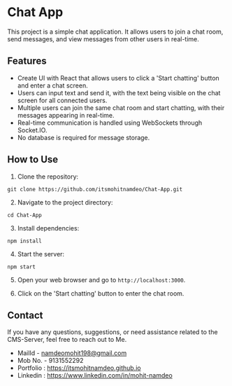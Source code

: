 # Chat App

This project is a simple chat application. It allows users to join a chat room, send messages, and view messages from other users in real-time.

## Features

- Create UI with React that allows users to click a 'Start chatting' button and enter a chat screen.
- Users can input text and send it, with the text being visible on the chat screen for all connected users.
- Multiple users can join the same chat room and start chatting, with their messages appearing in real-time.
- Real-time communication is handled using WebSockets through Socket.IO.
- No database is required for message storage.

## How to Use

1. Clone the repository:

```
git clone https://github.com/itsmohitnamdeo/Chat-App.git

```

2. Navigate to the project directory:

```
cd Chat-App

```

3. Install dependencies:

```
npm install

```

4. Start the server:

```
npm start

```

5. Open your web browser and go to `http://localhost:3000`.

6. Click on the 'Start chatting' button to enter the chat room.

## Contact

If you have any questions, suggestions, or need assistance related to the CMS-Server, feel free to reach out to Me.

- MailId - namdeomohit198@gmail.com
- Mob No. - 9131552292
- Portfolio : https://itsmohitnamdeo.github.io
- Linkedin : https://www.linkedin.com/in/mohit-namdeo
